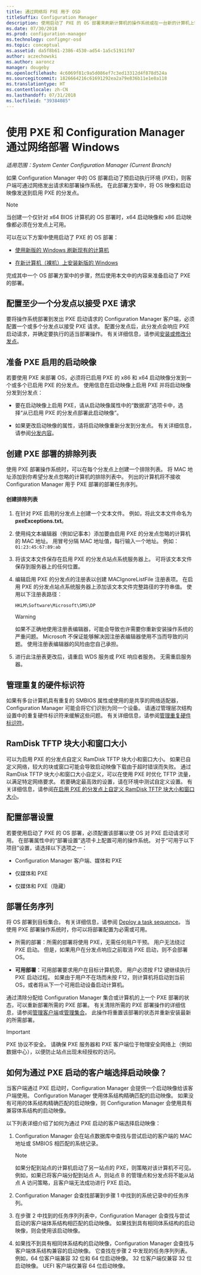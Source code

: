 ```yaml
---
title: 通过网络将 PXE 用于 OSD
titleSuffix: Configuration Manager
description: 使用启动了 PXE 的 OS 部署来刷新计算机的操作系统或在一台新的计算机上安装新版本的 Windows。
ms.date: 07/30/2018
ms.prod: configuration-manager
ms.technology: configmgr-osd
ms.topic: conceptual
ms.assetid: da5f8b61-2386-4530-ad54-1a5c51911f07
author: aczechowski
ms.author: aaroncz
manager: dougeby
ms.openlocfilehash: 4c6069f81c9a5d086ef7c3ed13312d4f878d524a
ms.sourcegitcommit: 1826664216c61691292ea2a79e836b11e1e8a118
ms.translationtype: HT
ms.contentlocale: zh-CN
ms.lasthandoff: 07/31/2018
ms.locfileid: "39384085"
---
```

# <a name="use-pxe-to-deploy-windows-over-the-network-with-configuration-manager"></a>使用 PXE 和 Configuration Manager 通过网络部署 Windows

*适用范围：System Center Configuration Manager (Current Branch)*

如果 Configuration Manager 中的 OS 部署启动了预启动执行环境 (PXE)，则客户端可通过网络发出请求和部署操作系统。 在此部署方案中，将 OS 映像和启动映像发送到启用 PXE 的分发点。

> [!NOTE]  
>  当创建一个仅针对 x64 BIOS 计算机的 OS 部署时，x64 启动映像和 x86 启动映像都必须在分发点上可用。

可以在以下方案中使用启动了 PXE 的 OS 部署：

-   [使用新版的 Windows 刷新现有的计算机](/sccm/osd/deploy-use/refresh-an-existing-computer-with-a-new-version-of-windows)  

-   [在新计算机（裸机）上安装新版的 Windows](/sccm/osd/deploy-use/install-new-windows-version-new-computer-bare-metal)  

完成其中一个 OS 部署方案中的步骤，然后使用本文中的内容来准备启动了 PXE 的部署。



##  <a name="BKMK_Configure"></a> 配置至少一个分发点以接受 PXE 请求

要将操作系统部署到发出 PXE 启动请求的 Configuration Manager 客户端，必须配置一个或多个分发点以接受 PXE 请求。 配置分发点后，此分发点会响应 PXE 启动请求，并确定要执行的适当部署操作。 有关详细信息，请参阅[安装或修改分发点](/sccm/core/servers/deploy/configure/install-and-configure-distribution-points#bkmk_config-pxe)。  



## <a name="prepare-a-pxe-enabled-boot-image"></a>准备 PXE 启用的启动映像

若要使用 PXE 来部署 OS，必须将已启用 PXE 的 x86 和 x64 启动映像分发到一个或多个已启用 PXE 的分发点。 使用信息在启动映像上启用 PXE 并将启动映像分发到分发点：

-   要在启动映像上启用 PXE，请从启动映像属性中的“数据源”选项卡中，选择“从已启用 PXE 的分发点部署此启动映像”。

-   如果更改启动映像的属性，请将启动映像重新分发到分发点。 有关详细信息，请参阅[分发内容](/sccm/core/servers/deploy/configure/deploy-and-manage-content#bkmk_distribute)。



##  <a name="BKMK_PXEExclusionList"></a> 创建 PXE 部署的排除列表

使用 PXE 部署操作系统时，可以在每个分发点上创建一个排除列表。 将 MAC 地址添加到你希望分发点忽略的计算机的排除列表中。 列出的计算机将不接收 Configuration Manager 用于 PXE 部署的部署任务序列。

#### <a name="to-create-the-exclusion-list"></a>创建排除列表

1.  在针对 PXE 启用的分发点上创建一个文本文件。 例如，将此文本文件命名为 **pxeExceptions.txt**。  

2.  使用纯文本编辑器（例如记事本）添加要由启用 PXE 的分发点忽略的计算机的 MAC 地址。 用冒号分隔 MAC 地址值，每行输入一个地址。 例如： `01:23:45:67:89:ab`  

3.  将该文本文件保存在启用 PXE 的分发点站点系统服务器上。 可将该文本文件保存到服务器上的任何位置。  

4.  编辑启用 PXE 的分发点的注册表以创建 MACIgnoreListFile 注册表项。 在启用 PXE 的分发点站点系统服务器上添加该文本文件完整路径的字符串值。 使用以下注册表路径：  

     `HKLM\Software\Microsoft\SMS\DP`  

    > [!WARNING]  
    >  如果不正确地使用注册表编辑器，可能会导致也许需要你重新安装操作系统的严重问题。 Microsoft 不保证能够解决因注册表编辑器使用不当而导致的问题。 使用注册表编辑器的风险由您自己承担。  

5. 进行此注册表更改后，请重启 WDS 服务或 PXE 响应者服务。 无需重启服务器。<!--512129-->  



## <a name="manage-duplicate-hardware-identifiers"></a>管理重复的硬件标识符

如果有多台计算机具有重复的 SMBIOS 属性或使用的是共享的网络适配器，Configuration Manager 可能会将它们识别为同一个设备。 请通过管理层次结构设置中的重复硬件标识符来缓解这些问题。 有关详细信息，请参阅[管理重复硬件标识符](/sccm/core/clients/manage/manage-clients#manage-duplicate-hardware-identifiers)。



##  <a name="BKMK_RamDiskTFTP"></a> RamDisk TFTP 块大小和窗口大小

可以为启用 PXE 的分发点自定义 RamDisk TFTP 块大小和窗口大小。 如果已自定义网络，较大的块或窗口可能会导致启动映像下载由于超时错误而失败。 通过 RamDisk TFTP 块大小和窗口大小自定义，可以在使用 PXE 时优化 TFTP 流量，以满足特定网络要求。 若要确定最高效的设置，请在环境中测试自定义设置。 有关详细信息，请参阅[在启用 PXE 的分发点上自定义 RamDisk TFTP 块大小和窗口大小](/sccm/osd/get-started/prepare-site-system-roles-for-operating-system-deployments#BKMK_RamDiskTFTP)。



## <a name="configure-deployment-settings"></a>配置部署设置

若要使用启动了 PXE 的 OS 部署，必须配置该部署以使 OS 对 PXE 启动请求可用。 在部署属性中的“部署设置”选项卡上配置可用的操作系统。 对于“可用于以下项目”设置，请选择以下选项之一：

-   Configuration Manager 客户端、媒体和 PXE

-   仅媒体和 PXE

-   仅媒体和 PXE（隐藏）



##  <a name="BKMK_Deploy"></a> 部署任务序列

将 OS 部署到目标集合。 有关详细信息，请参阅 [Deploy a task sequence](/sccm/osd/deploy-use/manage-task-sequences-to-automate-tasks#BKMK_DeployTS)。 当使用 PXE 部署操作系统时，你可以将部署配置为必需或可用。

-   所需的部署：所需的部署将使用 PXE，无需任何用户干预。 用户无法绕过 PXE 启动。 但是，如果用户在分发点响应之前取消 PXE 启动，则不会部署 OS。

-   **可用部署**：可用部署要求用户在目标计算机旁。 用户必须按 F12 键继续执行 PXE 启动过程。 如果由于用户不在场而未按 F12，则计算机将启动到当前 OS，或者将从下一个可用启动设备启动计算机。

通过清除分配给 Configuration Manager 集合或计算机的上一个 PXE 部署的状态，可以重新部署所需的 PXE 部署。 有关清除所需的 PXE 部署操作的详细信息，请参阅[管理客户端](/sccm/core/clients/manage/manage-clients#BKMK_ManagingClients_DevicesNode)或[管理集合](/sccm/core/clients/manage/collections/manage-collections#how-to-manage-device-collections)。 此操作将重置该部署的状态并重新安装最新的所需部署。

> [!IMPORTANT]  
> PXE 协议不安全。 请确保 PXE 服务器和 PXE 客户端位于物理安全网络上（例如数据中心），以便防止站点出现未经授权的访问。



##  <a name="how-is-the-boot-image-selected-for-clients-booting-with-pxe"></a>如何为通过 PXE 启动的客户端选择启动映像？

当客户端通过 PXE 启动时，Configuration Manager 会提供一个启动映像给该客户端使用。 Configuration Manager 使用体系结构精确匹配的启动映像。 如果没有可用的体系结构精确匹配的启动映像，则 Configuration Manager 会使用具有兼容体系结构的启动映像。 

以下列表详细介绍了如何为通过 PXE 启动的客户端选择启动映像：  

1. Configuration Manager 会在站点数据库中查找与尝试启动的客户端的 MAC 地址或 SMBIOS 相匹配的系统记录。  

    > [!NOTE]  
    > 如果分配到站点的计算机启动了另一站点的 PXE，则策略对该计算机不可见。 例如，如果已将客户端分配到站点 A，则站点 B 的管理点和分发点将不能从站点 A 访问策略，且客户端无法成功进行 PXE 启动。  

2. Configuration Manager 会查找部署到步骤 1 中找到的系统记录中的任务序列。  

3. 在步骤 2 中找到的任务序列列表中，Configuration Manager 会查找与尝试启动的客户端体系结构相匹配的启动映像。 如果找到具有相同体系结构的启动映像，则会使用该启动映像。  

4. 如果找不到具有相同体系结构的启动映像，Configuration Manager 会查找与客户端体系结构兼容的启动映像。 它查找在步骤 2 中发现的任务序列列表。 例如，64 位客户端兼容 32 位和 64 位启动映像。 32 位客户端仅兼容 32 位启动映像。 UEFI 客户端仅兼容 64 位启动映像。  
